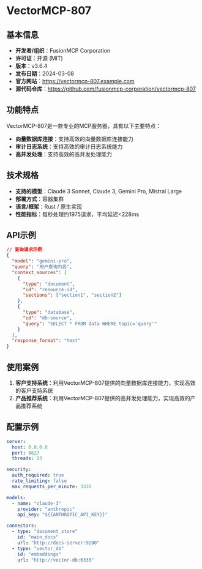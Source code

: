# VectorMCP-807

## 基本信息

- **开发者/组织**：FusionMCP Corporation
- **许可证**：开源 (MIT)
- **版本**：v3.6.4
- **发布日期**：2024-03-08
- **官方网站**：https://vectormcp-807.example.com
- **源代码仓库**：https://github.com/fusionmcp-corporation/vectormcp-807

## 功能特点

VectorMCP-807是一款专业的MCP服务器，具有以下主要特点：

- **向量数据库连接**：支持高效的向量数据库连接能力
- **审计日志系统**：支持高效的审计日志系统能力
- **高并发处理**：支持高效的高并发处理能力


## 技术规格

- **支持的模型**：Claude 3 Sonnet, Claude 3, Gemini Pro, Mistral Large
- **部署方式**：容器集群
- **语言/框架**：Rust / 原生实现
- **性能指标**：每秒处理约1975请求，平均延迟<228ms

## API示例

```json
// 查询请求示例
{
  "model": "gemini-pro",
  "query": "用户查询内容",
  "context_sources": [
    {
      "type": "document",
      "id": "resource-id",
      "sections": ["section1", "section2"]
    },
    {
      "type": "database",
      "id": "db-source",
      "query": "SELECT * FROM data WHERE topic='query'"
    }
  ],
  "response_format": "text"
}
```

## 使用案例

1. **客户支持系统**：利用VectorMCP-807提供的向量数据库连接能力，实现高效的客户支持系统
2. **产品推荐系统**：利用VectorMCP-807提供的高并发处理能力，实现高效的产品推荐系统


## 配置示例

```yaml
server:
  host: 0.0.0.0
  port: 8627
  threads: 23

security:
  auth_required: true
  rate_limiting: false
  max_requests_per_minute: 3331

models:
  - name: "claude-3"
    provider: "anthropic"
    api_key: "${{ANTHROPIC_API_KEY}}"

connectors:
  - type: "document_store"
    id: "main_docs"
    url: "http://docs-server:9200"
  - type: "vector_db"
    id: "embeddings"
    url: "http://vector-db:6333"
```